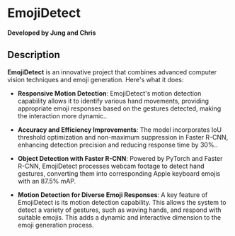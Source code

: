 # EmojiDetect
**Developed by Jung and Chris**

## Description
**EmojiDetect** is an innovative project that combines advanced computer vision techniques and emoji generation. Here's what it does:

- **Responsive Motion Detection**: EmojiDetect's motion detection capability allows it to identify various hand movements, providing appropriate emoji responses based on the gestures detected, making the interaction more dynamic..

- **Accuracy and Efficiency Improvements**: The model incorporates IoU threshold optimization and non-maximum suppression in Faster R-CNN, enhancing detection precision and reducing response time by 30%..

- **Object Detection with Faster R-CNN**: Powered by PyTorch and Faster R-CNN, EmojiDetect processes webcam footage to detect hand gestures, converting them into corresponding Apple keyboard emojis with an 87.5% mAP.

- **Motion Detection for Diverse Emoji Responses**: A key feature of EmojiDetect is its motion detection capability. This allows the system to detect a variety of gestures, such as waving hands, and respond with suitable emojis. This adds a dynamic and interactive dimension to the emoji generation process.
